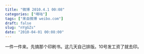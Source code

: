```yaml
---
title: "微博 2010.4.1 00:08"
categories: ["嘀咕"]
tags: ["来自微博 weibo.com"]
draft: false
slug: "nYgGZs"
date: "2010-04-01 00:08:00"
---
```


<p>一件一件来。先搞那个印刷书。这几天自己排版。10号发工资了就去印。 ​​​​</p>
